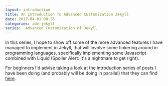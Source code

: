 ```yaml
---
layout: introduction
title: An Introduction To Advanced Customization Jekyll
date: 2017-04-01 00:26
categories: adv-jekyll
series:  Advanced Customization of Jekyll
---
```

In this series, I hope to show off some of the more advanced features I have managed to implement in Jekyll, that will involve some tinkering around in programming languages, specifically implementing some Javascript combined with Liquid (Spoiler Alert: It's a nightmare to get right).

For beginners I'd advise taking a look at the introduction series of posts I have been doing (and probably will be doing in parallel) that they can find [here](https://aevyz.github.io/github_sites/GS-For-Non-Programmers.html).
 

